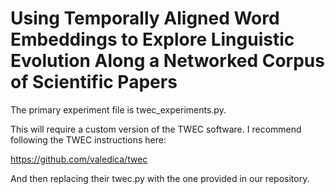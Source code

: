 # Using Temporally Aligned Word Embeddings to Explore Linguistic Evolution Along a Networked Corpus of Scientific Papers

The primary experiment file is twec_experiments.py.

This will require a custom version of the TWEC software. I recommend following the TWEC instructions here:

https://github.com/valedica/twec

And then replacing their twec.py with the one provided in our repository.